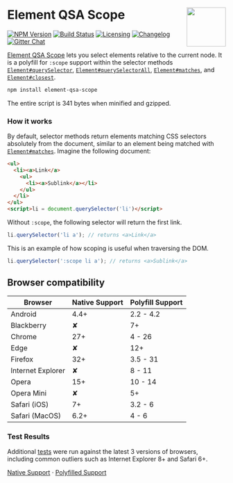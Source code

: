 # Element QSA Scope [<img src="https://resources.whatwg.org/logo-dom.svg" alt="" width="90" height="90" align="right">][Element QSA Scope]

[![NPM Version][npm-img]][npm-url]
[![Build Status][cli-img]][cli-url]
[![Licensing][lic-img]][lic-url]
[![Changelog][log-img]][log-url]
[![Gitter Chat][git-img]][git-url]

[Element QSA Scope] lets you select elements relative to the current node. It
is a polyfill for `:scope` support within the selector methods
[`Element#querySelector`], [`Element#querySelectorAll`], [`Element#matches`],
and [`Element#closest`].

```bash
npm install element-qsa-scope
```

The entire script is 341 bytes when minified and gzipped.

### How it works

By default, selector methods return elements matching CSS selectors absolutely
from the document, similar to an element being matched with [`Element#matches`].
Imagine the following document:

```html
<ul>
  <li><a>Link</a>
    <ul>
      <li><a>Sublink</a></li>
    </ul>
  </li>
</ul>
<script>li = document.querySelector('li')</script>
```

Without `:scope`, the following selector will return the first link.

```js
li.querySelector('li a'); // returns <a>Link</a>
```

This is an example of how scoping is useful when traversing the DOM.

```js
li.querySelector(':scope li a'); // returns <a>Sublink</a>
```

## Browser compatibility

| Browser           | Native Support | Polyfill Support |
| ----------------- | -------------- | ---------------- |
| Android           | 4.4+           | 2.2 - 4.2        |
| Blackberry        | ✘              | 7+               |
| Chrome            | 27+            | 4 - 26           |
| Edge              | ✘              | 12+              |
| Firefox           | 32+            | 3.5 - 31         |
| Internet Explorer | ✘              | 8 - 11           |
| Opera             | 15+            | 10 - 14          |
| Opera Mini        | ✘              | 5+               |
| Safari (iOS)      | 7+             | 3.2 - 6          |
| Safari (MacOS)    | 6.2+           | 4 - 6            |

### Test Results

Additional
[tests](http://codepen.io/jonneal/details/e20f8ddced5f5ed111a1e1f3044d4d47)
were run against the latest 3 versions of browsers, including common outliers
such as Internet Explorer 8+ and Safari 6+.

[Native Support](https://app.crossbrowsertesting.com/public/i76b092cd2b52b86/screenshots/zfe6755a18f932b6386b?size=small&type=chromeless) · [Polyfilled Support](https://app.crossbrowsertesting.com/public/i76b092cd2b52b86/screenshots/z60b7c71da7f3f060ff6?size=small&type=chromeless)

[npm-url]: https://www.npmjs.com/package/element-qsa-scope
[npm-img]: https://img.shields.io/npm/v/element-qsa-scope.svg
[cli-url]: https://travis-ci.org/jonathantneal/element-qsa-scope
[cli-img]: https://img.shields.io/travis/jonathantneal/element-qsa-scope.svg
[lic-url]: LICENSE.md
[lic-img]: https://img.shields.io/npm/l/element-qsa-scope.svg
[log-url]: CHANGELOG.md
[log-img]: https://img.shields.io/badge/changelog-md-blue.svg
[git-url]: https://gitter.im/jonathantneal/element-qsa-scope
[git-img]: https://img.shields.io/badge/chat-gitter-blue.svg

[Element QSA Scope]: http://github.com/jonathantneal/element-qsa-scope

[`Element#closest`]: https://dom.spec.whatwg.org/#dom-element-closest
[`Element#matches`]: https://dom.spec.whatwg.org/#dom-element-matches
[`Element#querySelector`]: https://dom.spec.whatwg.org/#dom-parentnode-queryselector
[`Element#querySelectorAll`]: https://dom.spec.whatwg.org/#dom-parentnode-queryselectorall
